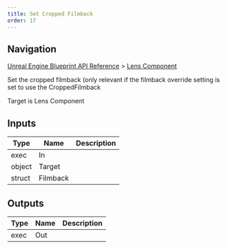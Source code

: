 ```yaml
---
title: Set Cropped Filmback
order: 17
---
```

## Navigation

[Unreal Engine Blueprint API Reference](https://dev.epicgames.com/documentation/en-us/unreal-engine/BlueprintAPI) > [Lens Component](https://dev.epicgames.com/documentation/en-us/unreal-engine/BlueprintAPI/LensComponent)

Set the cropped filmback (only relevant if the filmback override setting is set to use the CroppedFilmback

Target is Lens Component

## Inputs

| Type | Name | Description |
| --- | --- | --- |
| exec | In |  |
| object | Target |  |
| struct | Filmback |  |

## Outputs

| Type | Name | Description |
| --- | --- | --- |
| exec | Out |  |
